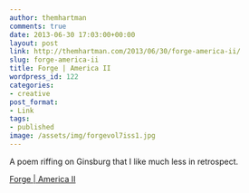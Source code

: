 ```yaml
---
author: themhartman
comments: true
date: 2013-06-30 17:03:00+00:00
layout: post
link: http://themhartman.com/2013/06/30/forge-america-ii/
slug: forge-america-ii
title: Forge | America II
wordpress_id: 122
categories:
- creative
post_format:
- Link
tags:
- published
image: /assets/img/forgevol7iss1.jpg
---
```


A poem riffing on Ginsburg that I like much less in retrospect.

[Forge | America II](http://forgejournal.com/forge/2013/06/30/america-ii/)
